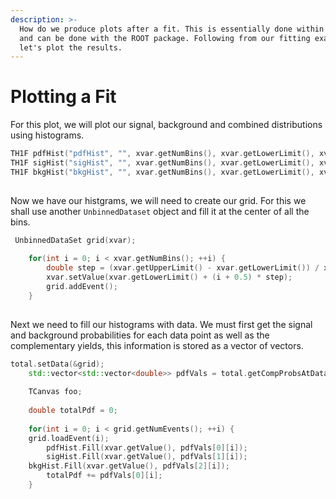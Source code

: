 ```yaml
---
description: >-
  How do we produce plots after a fit. This is essentially done within your code
  and can be done with the ROOT package. Following from our fitting example,
  let's plot the results.
---
```


# Plotting a Fit



For this plot, we will plot our signal, background and combined distributions using histograms.

```cpp
TH1F pdfHist("pdfHist", "", xvar.getNumBins(), xvar.getLowerLimit(), xvar.getUpperLimit());
TH1F sigHist("sigHist", "", xvar.getNumBins(), xvar.getLowerLimit(), xvar.getUpperLimit());
TH1F bkgHist("bkgHist", "", xvar.getNumBins(), xvar.getLowerLimit(), xvar.getUpperLimit());
​
```

Now we have our histgrams, we will need to create our grid. For this we shall use another `UnbinnedDataset` object and fill it at the center of all the bins.

```cpp
 UnbinnedDataSet grid(xvar);
​
    for(int i = 0; i < xvar.getNumBins(); ++i) {
        double step = (xvar.getUpperLimit() - xvar.getLowerLimit()) / xvar.getNumBins();
        xvar.setValue(xvar.getLowerLimit() + (i + 0.5) * step);
        grid.addEvent();
    }
​
```

Next we need to fill our histograms with data. We must first get the signal and background probabilities for each data point as well as the complementary yields, this information is stored as a vector of vectors.

```cpp
total.setData(&grid);
    std::vector<std::vector<double>> pdfVals = total.getCompProbsAtDataPoints();
​
    TCanvas foo;
​
    double totalPdf = 0;
​
    for(int i = 0; i < grid.getNumEvents(); ++i) {
	grid.loadEvent(i);
        pdfHist.Fill(xvar.getValue(), pdfVals[0][i]);
        sigHist.Fill(xvar.getValue(), pdfVals[1][i]);
	bkgHist.Fill(xvar.getValue(), pdfVals[2][i]);
        totalPdf += pdfVals[0][i];
    }
```





